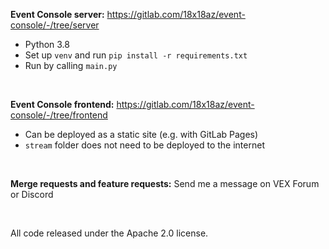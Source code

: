 **Event Console server:** https://gitlab.com/18x18az/event-console/-/tree/server
- Python 3.8
- Set up `venv` and run `pip install -r requirements.txt`
- Run by calling `main.py`

<br>

**Event Console frontend:** https://gitlab.com/18x18az/event-console/-/tree/frontend
- Can be deployed as a static site (e.g. with GitLab Pages)
- `stream` folder does not need to be deployed to the internet

<br>

**Merge requests and feature requests:** Send me a message on VEX&nbsp;Forum or Discord

<br>

All code released under the Apache 2.0 license.
